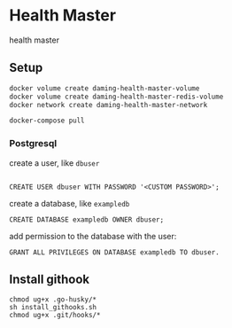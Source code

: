 # Health Master

health master

## Setup

```bash
docker volume create daming-health-master-volume
docker volume create daming-health-master-redis-volume
docker network create daming-health-master-network

docker-compose pull
```

### Postgresql

create a user, like `dbuser`

```
	
CREATE USER dbuser WITH PASSWORD '<CUSTOM PASSWORD>';
```

create a database, like `exampledb`

```
CREATE DATABASE exampledb OWNER dbuser;
```

add permission to the database with the user:

```
GRANT ALL PRIVILEGES ON DATABASE exampledb TO dbuser.
```

## Install githook

```
chmod ug+x .go-husky/*
sh install_githooks.sh
chmod ug+x .git/hooks/*
```